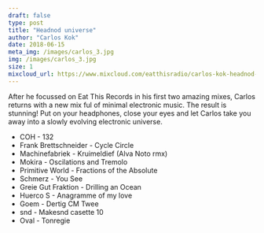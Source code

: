 ```yaml
---
draft: false
type: post
title: "Headnod universe"
author: "Carlos Kok"
date: 2018-06-15
meta_img: /images/carlos_3.jpg
img: /images/carlos_3.jpg
size: 1
mixcloud_url: https://www.mixcloud.com/eatthisradio/carlos-kok-headnod-universe/
---
```


After he focussed on Eat This Records in his first two amazing mixes, Carlos returns with a new mix ful of minimal electronic music. The result is stunning! Put on your headphones, close your eyes and let Carlos take you away into a slowly evolving electronic universe.

- COH - 132
- Frank Brettschneider - Cycle Circle
- Machinefabriek - Kruimeldief (Alva Noto rmx)
- Mokira - Oscilations and Tremolo
- Primitive World - Fractions of the Absolute
- Schmerz - You See
- Greie Gut Fraktion - Drilling an Ocean
- Huerco S - Anagramme of my love
- Goem - Dertig CM Twee
- snd - Makesnd casette 10
- Oval - Tonregie 
